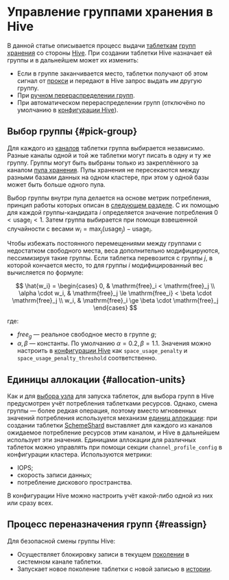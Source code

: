 # Управление группами хранения в Hive

В данной статье описывается процесс выдачи [таблеткам](../concepts/glossary.md#tablet) [групп хранения](../concepts/glossary.md#storage-group) со стороны [Hive](../concepts/glossary.md#hive). При создании таблетки Hive назначает ей группы и в дальнейшем может их изменить:

* Если в группе заканчивается место, таблетки получают об этом сигнал от [прокси](../concepts/glossary.md#ds-proxy) и передают в Hive запрос выдать им другую группу.
* При [ручном перераспределении групп](../reference/embedded-ui/hive.md#reassign-groups).
* При автоматическом перераспределении групп (отключёно по умолчанию в [конфигурации Hive](../reference/configuration/hive.md#storage)).

## Выбор группы {#pick-group}

Для каждого из [каналов](../concepts/glossary.md#channel) таблетки группа выбирается независимо. Разные каналы одной и той же таблетки могут писать в одну и ту же группу. Группы могут быть выбраны только из закреплённого за каналом [пула хранения](../concepts/glossary.md#storage-pool). Пулы хранения не пересекаются между разными базами данных на одном кластере, при этом у одной базы может быть больше одного пула.

Выбор группы внутри пула делается на основе метрик потребления, принцип работы которых описан в [следующем разделе](#allocation-units). С их помощью для каждой группы-кандидата $i$ определяется значение потребления $0 < \mathrm{usage}_i < 1$. Затем группа выбирается при помощи взвешенной случайности с весами $w_i = \max_j (\mathrm{usage}_j) - \mathrm{usage}_i$.

Чтобы избежать постоянного перемещениями между группами с недостатком свободного места, веса дополнительно модифицируются, пессимизируя такие группы. Если таблетка перевозится с группы $j$, в которой кончается место, то для группы $i$ модифицированный вес вычисляется по формуле:

$$
\hat{w_i} =
\begin{cases}
  0, & \mathrm{free}_i < \mathrm{free}_j \\
  \alpha \cdot w_i, & \mathrm{free}_j \le \mathrm{free_i} < \beta \cdot \mathrm{free}_j \\
  w_i, & \mathrm{free}_i \ge \beta \cdot \mathrm{free}_j
\end{cases}
$$

где:

* $free_g$ — реальное свободное место в группе $g$;
* $\alpha, \beta$ — константы. По умолчанию $\alpha = 0.2, \beta = 1.1$. Значения можно настроить в [конфигурации Hive](../reference/configuration/hive.md#storage) как `space_usage_penalty` и `space_usage_penalty_threshold` соответственно.

## Единицы аллокации {#allocation-units}

Как и для [выбора узла](hive-booting.md#findbestnode) для запуска таблеток, для выбора групп в Hive предусмотрен учёт потребления таблетками ресурсов. Однако, смена группы — более редкая операция, поэтому вместо мгновенных значений потребления используется механизм [единиц аллокации](../concepts/glossary.md#allocation-unit): при создании таблетки [SchemeShard](../concepts/glossary.md#scheme-shard) выставляет для каждого из каналов ожидаемое потребление ресурсов этим каналом, и Hive в дальнейшем использует эти значения. Единицами аллокации для различных таблеток можно управлять при помощи секции `channel_profile_config` в конфигурации кластера. Используются метрики:

* IOPS;
* скорость записи данных;
* потребление дискового пространства.

В конфигурации Hive можно настроить учёт какой-либо одной из них или сразу всех.


## Процесс переназначения групп {#reassign}

Для безопасной смены группы Hive:

* Осуществляет блокировку записи в текущем [поколении](../concepts/glossary.md#tablet-generation) в системном канале таблетки.
* Запускает новое поколение таблетки с новой записью в [истории](general-schema.md#history).
